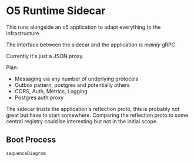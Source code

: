 O5 Runtime Sidecar
==================

This runs alongside an o5 application to adapt everything to the infrastructure.

The interface between the sidecar and the application is *mainly* gRPC

Currently it's just a JSON proxy.

Plan:

- Messaging via any number of underlying protocols
- Outbox pattern, postgres and potentially others
- CORS, Auth, Metrics, Logging
- Postgres auth proxy

The sidecar trusts the application's reflection proto, this is probably not
great but have to start somewhere. Comparing the reflection proto to some
central registry could be interesting but not in the initial scope.

## Boot Process

```mermaid
sequenceDiagram



```
